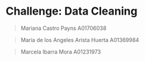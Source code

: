 # **Challenge: Data Cleaning**
> Mariana Castro Payns A01706038

> Maria de los Angeles Arista Huerta A01369984

> Marcela Ibarra Mora A01231973


